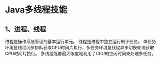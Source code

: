 
# Java多线程技能

## 1、进程、线程

进程是操作系统管理的基本运行单元。
线程是进程中独立运行的子任务。
单任务环境是线程同步排队获取CPU时间片执行，多任务环境是线程异步切换轮流获取CPU时间片执行。
多线程能够最大限度地利用了CPU的空闲时间来处理多任务。

